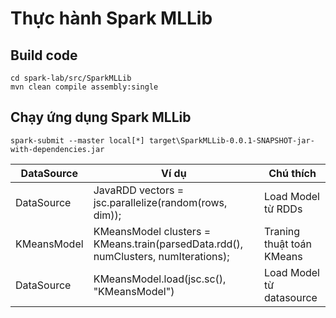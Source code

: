 # Thực hành Spark MLLib

## Build code
```
cd spark-lab/src/SparkMLLib
mvn clean compile assembly:single
```
## Chạy ứng dụng Spark MLLib
```
spark-submit --master local[*] target\SparkMLLib-0.0.1-SNAPSHOT-jar-with-dependencies.jar
```
DataSource | Ví dụ | Chú thích |
------------- | ------------- | -------------
DataSource | JavaRDD<Vector> vectors = jsc.parallelize(random(rows, dim)); | Load Model từ RDDs
KMeansModel | KMeansModel clusters = KMeans.train(parsedData.rdd(), numClusters, numIterations); | Traning thuật toán KMeans
DataSource | KMeansModel.load(jsc.sc(), "KMeansModel") | Load Model từ datasource
